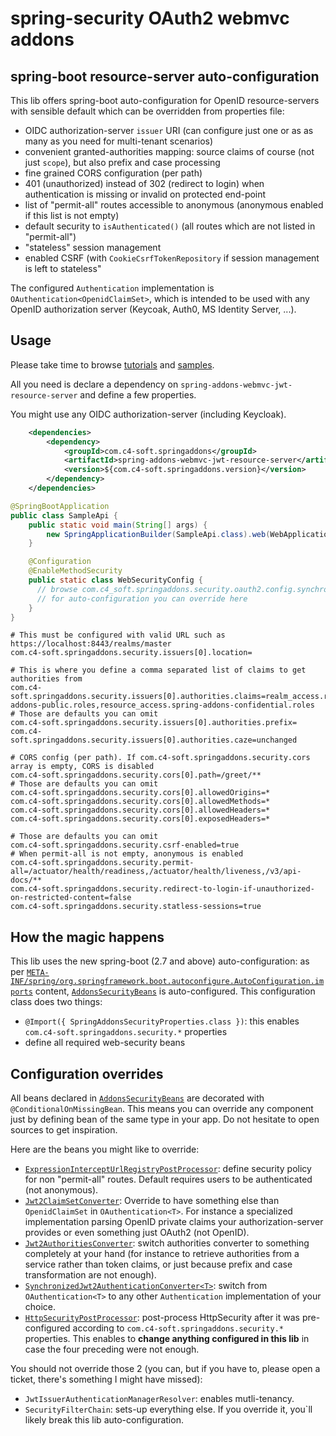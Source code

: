 # spring-security OAuth2 webmvc addons

## spring-boot resource-server auto-configuration

This lib offers spring-boot auto-configuration for OpenID resource-servers with sensible default which can be overridden from properties file:
- OIDC authorization-server `issuer` URI (can configure just one or as as many as you need for multi-tenant scenarios)
- convenient granted-authorities mapping: source claims of course (not just `scope`), but also prefix and case processing
- fine grained CORS configuration (per path)
- 401 (unauthorized) instead of 302 (redirect to login) when authentication is missing or invalid on protected end-point
- list of "permit-all" routes accessible to anonymous (anonymous enabled if this list is not empty)
- default security to `isAuthenticated()` (all routes which are not listed in "permit-all")
- "stateless" session management
- enabled CSRF (with `CookieCsrfTokenRepository` if session management is left to stateless"

The configured `Authentication` implementation is `OAuthentication<OpenidClaimSet>`, which is intended to be used with any OpenID authorization server (Keycoak, Auth0, MS Identity Server, ...).

## Usage

Please take time to browse [tutorials](https://github.com/ch4mpy/spring-addons/tree/master/samples/tutorials) and [samples](https://github.com/ch4mpy/spring-addons/tree/master/samples).

All you need is declare a dependency on `spring-addons-webmvc-jwt-resource-server` and define a few properties.

You might use any OIDC authorization-server (including Keycloak).

``` xml
    <dependencies>
        <dependency>
            <groupId>com.c4-soft.springaddons</groupId>
            <artifactId>spring-addons-webmvc-jwt-resource-server</artifactId>
            <version>${com.c4-soft.springaddons.version}</version>
        </dependency>
    </dependencies>
```
``` java
@SpringBootApplication
public class SampleApi {
    public static void main(String[] args) {
        new SpringApplicationBuilder(SampleApi.class).web(WebApplicationType.SERVLET).run(args);
    }

    @Configuration
    @EnableMethodSecurity
    public static class WebSecurityConfig {
      // browse com.c4_soft.springaddons.security.oauth2.config.synchronised.AddonsSecurityBeans
      // for auto-configuration you can override here
    }
}
```
``` properties
# This must be configured with valid URL such as https://localhost:8443/realms/master
com.c4-soft.springaddons.security.issuers[0].location=

# This is where you define a comma separated list of claims to get authorities from
com.c4-soft.springaddons.security.issuers[0].authorities.claims=realm_access.roles,resource_access.spring-addons-public.roles,resource_access.spring-addons-confidential.roles
# Those are defaults you can omit
com.c4-soft.springaddons.security.issuers[0].authorities.prefix=
com.c4-soft.springaddons.security.issuers[0].authorities.caze=unchanged

# CORS config (per path). If com.c4-soft.springaddons.security.cors array is empty, CORS is disabled
com.c4-soft.springaddons.security.cors[0].path=/greet/**
# Those are defaults you can omit
com.c4-soft.springaddons.security.cors[0].allowedOrigins=*
com.c4-soft.springaddons.security.cors[0].allowedMethods=*
com.c4-soft.springaddons.security.cors[0].allowedHeaders=*
com.c4-soft.springaddons.security.cors[0].exposedHeaders=*

# Those are defaults you can omit
com.c4-soft.springaddons.security.csrf-enabled=true
# When permit-all is not empty, anonymous is enabled
com.c4-soft.springaddons.security.permit-all=/actuator/health/readiness,/actuator/health/liveness,/v3/api-docs/**
com.c4-soft.springaddons.security.redirect-to-login-if-unauthorized-on-restricted-content=false
com.c4-soft.springaddons.security.statless-sessions=true
```

## How the magic happens
This lib uses the new spring-boot (2.7 and above) auto-configuration: as per [`META-INF/spring/org.springframework.boot.autoconfigure.AutoConfiguration.imports`](https://github.com/ch4mpy/spring-addons/blob/master/webmvc/spring-addons-webmvc-jwt-resource-server/src/main/resources/META-INF/spring/org.springframework.boot.autoconfigure.AutoConfiguration.imports) content, [`AddonsSecurityBeans`](https://github.com/ch4mpy/spring-addons/blob/3fff5abc17a3594235d35ca15696cca30eb99f62/webmvc/spring-addons-webmvc-jwt-resource-server/src/main/java/com/c4_soft/springaddons/security/oauth2/config/synchronised/AddonsSecurityBeans.java#L79) is auto-configured. This configuration class does two things:
- `@Import({ SpringAddonsSecurityProperties.class })`: this enables `com.c4-soft.springaddons.security.*` properties
- define all required web-security beans

## Configuration overrides
All beans declared in [`AddonsSecurityBeans`](https://github.com/ch4mpy/spring-addons/blob/3fff5abc17a3594235d35ca15696cca30eb99f62/webmvc/spring-addons-webmvc-jwt-resource-server/src/main/java/com/c4_soft/springaddons/security/oauth2/config/synchronised/AddonsSecurityBeans.java#L79) are decorated with `@ConditionalOnMissingBean`. This means you can override any component just by defining bean of the same type in your app. Do not hesitate to open sources to get inspiration.

Here are the beans you might like to override:
- [`ExpressionInterceptUrlRegistryPostProcessor`](https://github.com/ch4mpy/spring-addons/blob/0063225a1c181282fc6519db9fc277c187c0a5ed/webmvc/spring-addons-webmvc-jwt-resource-server/src/main/java/com/c4_soft/springaddons/security/oauth2/config/synchronised/AddonsSecurityBeans.java#L93): define security policy for non "permit-all" routes. Default requires users to be authenticated (not anonymous).
- [`Jwt2ClaimSetConverter`](https://github.com/ch4mpy/spring-addons/blob/0063225a1c181282fc6519db9fc277c187c0a5ed/webmvc/spring-addons-webmvc-jwt-resource-server/src/main/java/com/c4_soft/springaddons/security/oauth2/config/synchronised/AddonsSecurityBeans.java#L210): Override to have something else than `OpenidClaimSet` in `OAuthentication<T>`. For instance a specialized implementation parsing OpenID private claims your authorization-server provides or even something just OAuth2 (not OpenID).
- [`Jwt2AuthoritiesConverter`](https://github.com/ch4mpy/spring-addons/blob/0063225a1c181282fc6519db9fc277c187c0a5ed/webmvc/spring-addons-webmvc-jwt-resource-server/src/main/java/com/c4_soft/springaddons/security/oauth2/config/synchronised/AddonsSecurityBeans.java#L198): switch authorities converter to something completely at your hand (for instance to retrieve authorities from a service rather than token claims, or just because prefix and case transformation are not enough).
- [`SynchronizedJwt2AuthenticationConverter<T>`](https://github.com/ch4mpy/spring-addons/blob/0063225a1c181282fc6519db9fc277c187c0a5ed/webmvc/spring-addons-webmvc-jwt-resource-server/src/main/java/com/c4_soft/springaddons/security/oauth2/config/synchronised/AddonsSecurityBeans.java#L183): switch from `OAuthentication<T>` to any other `Authentication` implementation of your choice.
- [`HttpSecurityPostProcessor`](https://github.com/ch4mpy/spring-addons/blob/0063225a1c181282fc6519db9fc277c187c0a5ed/webmvc/spring-addons-webmvc-jwt-resource-server/src/main/java/com/c4_soft/springaddons/security/oauth2/config/synchronised/AddonsSecurityBeans.java#L105): post-process HttpSecurity after it was pre-configured according to `com.c4-soft.springaddons.security.*` properties. This enables to **change anything configured in this lib** in case the four preceding were not enough.

You should not override those 2 (you can, but if you have to, please open a ticket, there's something I might have missed):
- `JwtIssuerAuthenticationManagerResolver`: enables mutli-tenancy.
- `SecurityFilterChain`: sets-up everything else. If you override it, you`ll likely break this lib auto-configuration.
